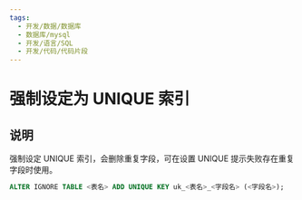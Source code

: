 ```yaml
---
tags:
  - 开发/数据/数据库
  - 数据库/mysql
  - 开发/语言/SQL
  - 开发/代码/代码片段
---
```


# 强制设定为 UNIQUE 索引

## 说明

强制设定 UNIQUE 索引，会删除重复字段，可在设置 UNIQUE 提示失败存在重复字段时使用。

```sql
ALTER IGNORE TABLE <表名> ADD UNIQUE KEY uk_<表名>_<字段名> (<字段名>);
```
